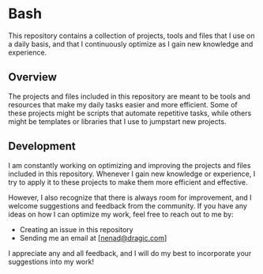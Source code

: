 # Bash

This repository contains a collection of projects, tools and files that I use on a daily basis, and that I continuously optimize as I gain new knowledge and experience.

## Overview

The projects and files included in this repository are meant to be tools and resources that make my daily tasks easier and more efficient. Some of these projects might be scripts that automate repetitive tasks, while others might be templates or libraries that I use to jumpstart new projects.

## Development

I am constantly working on optimizing and improving the projects and files included in this repository. Whenever I gain new knowledge or experience, I try to apply it to these projects to make them more efficient and effective.

However, I also recognize that there is always room for improvement, and I welcome suggestions and feedback from the community. If you have any ideas on how I can optimize my work, feel free to reach out to me by:

- Creating an issue in this repository
- Sending me an email at [nenad@dragic.com]

I appreciate any and all feedback, and I will do my best to incorporate your suggestions into my work!
